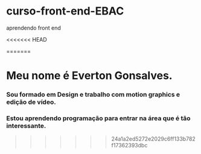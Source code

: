 # curso-front-end-EBAC
aprendendo front end

<<<<<<< HEAD

=======
# Meu nome é Everton Gonsalves.

### Sou formado em Design e trabalho com motion graphics e edição de vídeo.
### Estou aprendendo programação para entrar na área que é tão interessante.
>>>>>>> 24a1a2ed5272e2029c6ff133b782f17362393dbc
